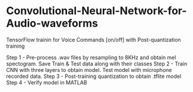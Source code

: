 # Convolutional-Neural-Network-for-Audio-waveforms
TensorFlow trainin for Voice Commands [on/off] with Post-quantization training

Step 1 - Pre-process .wav files by resampling to 8KHz and obtain mel spectogram. Save Train & Test data along with their classes
Step 2 - Train CNN with three layers to obtain model. Test model with microphone recorded data.
Step 3 - Post-training quantization to obtain .tflite model
Step 4 - Verify model in MATLAB
